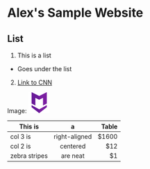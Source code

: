 # Alex's Sample Website
## List
1. This is a list
  * Goes under the list
2. [Link to CNN](http://www.cnn.com/)

Image:
![alt text](https://github.com/adam-p/markdown-here/raw/master/src/common/images/icon48.png "Logo Title Text 1")

| This is       | a             | Table |
| ------------- |:-------------:| -----:|
| col 3 is      | right-aligned | $1600 |
| col 2 is      | centered      |   $12 |
| zebra stripes | are neat      |    $1 |
